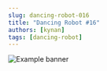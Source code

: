 ```yaml
---
slug: dancing-robot-016
title: "Dancing Robot #16"
authors: [kynan]
tags: [dancing-robot]
---
```


![Example banner](/img/stories/dancing-robot_new/016.png)
